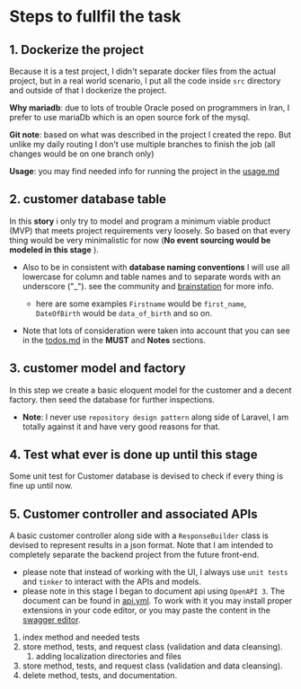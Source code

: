 # Steps to fullfil the task

## 1. Dockerize the project 
Because it is a test project, I didn't separate docker files from the actual project, but in a real world scenario, I put all the code inside ```src``` directory and outside of that I dockerize the project. 

**Why mariadb**: due to lots of trouble Oracle posed on programmers in Iran, I prefer to use mariaDb which is an open source fork of the mysql. 

**Git note**: based on what was described in the project I created the repo. But unlike my daily routing I don't use multiple branches to finish the job (all changes would be on one branch only)

**Usage**: you may find needed info for running the project in the [usage.md](./usage.md)


## 2. customer database table
In this **story** i only try to model and program a minimum viable product (MVP) that meets project requirements very loosely. So based on that every thing would be very minimalistic for now (**No event sourcing would be modeled in this stage** ).

- Also to be in consistent with **database naming conventions** I will use all lowercase for column and table names and to separate words with an underscore ("_"). see the community and [brainstation](https://brainstation.io/learn/sql/naming-conventions) for more info. 
  - here are some examples ```Firstname``` would be ```first_name```, ```DateOfBirth``` would be ```data_of_birth``` and so on. 

- Note that lots of consideration were taken into account that you can see in the [todos.md](./todos.md) in the **MUST** and **Notes** sections.


## 3. customer model and factory
In this step we create a basic eloquent model for the customer and a decent factory. then seed the database for further inspections. 
- **Note**: I never use ```repository design pattern``` along side of Laravel, I am totally against it and have very good reasons for that. 

## 4. Test what ever is done up until this stage
Some unit test for Customer database is devised to check if every thing is fine up until now. 

## 5. Customer controller and associated APIs
A basic customer controller along side with a ```ResponseBuilder``` class is devised to represent results in a json format. Note that I am intended to completely separate the backend project from the future front-end.
* please note that instead of working with the UI, I always use ```unit tests``` and ```tinker``` to interact with the APIs and models.
* please note in this stage I began to document api using ```OpenAPI 3```. The document can be found in [api.yml](./api.yml). To work with it you may install proper extensions in your code editor, or you may paste the content in the [swagger editor](https://editor.swagger.io/).

1. index method and needed tests
2. store method, tests, and request class (validation and data cleansing).
   1. adding localization directories and files
3. store method, tests, and request class (validation and data cleansing).
4. delete method, tests, and documentation.
